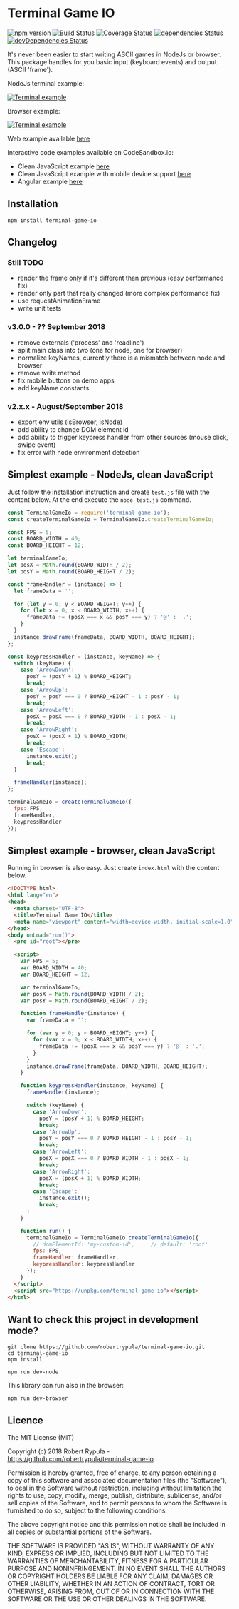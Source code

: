 # Terminal Game IO

[![npm version](https://badge.fury.io/js/terminal-game-io.svg)](https://badge.fury.io/js/terminal-game-io)
[![Build Status](https://travis-ci.org/robertrypula/terminal-game-io.svg?branch=master)](https://travis-ci.org/robertrypula/terminal-game-io)
[![Coverage Status](https://coveralls.io/repos/github/robertrypula/terminal-game-io/badge.svg?branch=master)](https://coveralls.io/github/robertrypula/terminal-game-io?branch=master)
[![dependencies Status](https://david-dm.org/robertrypula/terminal-game-io/status.svg)](https://david-dm.org/robertrypula/terminal-game-io)
[![devDependencies Status](https://david-dm.org/robertrypula/terminal-game-io/dev-status.svg)](https://david-dm.org/robertrypula/terminal-game-io?type=dev)

It's never been easier to start writing ASCII games in NodeJs or browser. This package handles for you basic input (keyboard events) and output (ASCII 'frame').

NodeJs terminal example:

[![Terminal example](https://cdn.rypula.pl/terminal-game-io/demo-node.gif)](https://cdn.rypula.pl/terminal-game-io/demo-node.gif) 

Browser example:

[![Terminal example](https://cdn.rypula.pl/terminal-game-io/demo-browser.gif)](https://cdn.rypula.pl/terminal-game-io/demo-browser.gif)

Web example available [here](https://cdn.rypula.pl/terminal-game-io/v3.0.0-rc/demo-browser.html)

Interactive code examples available on CodeSandbox.io:
- Clean JavaScript example [here](https://codesandbox.io/s/4m94kx0z9)
- Clean JavaScript example with mobile device support [here](https://codesandbox.io/s/nrll993jvm)
- Angular example [here](https://codesandbox.io/s/y04l1l1069)
  
## Installation

```
npm install terminal-game-io
```

## Changelog

### Still TODO

- render the frame only if it's different than previous (easy performance fix)
- render only part that really changed (more complex performance fix)
- use requestAnimationFrame
- write unit tests

### v3.0.0 - ?? September 2018
- remove externals ('process' and 'readline')
- split main class into two (one for node, one for browser)
- normalize keyNames, currently there is a mismatch between node and browser
- remove write method
- fix mobile buttons on demo apps
- add keyName constants

### v2.x.x - August/September 2018
- export env utils (isBrowser, isNode)
- add ability to change DOM element id
- add ability to trigger keypress handler from other sources (mouse click, swipe event)
- fix error with node environment detection

## Simplest example - NodeJs, clean JavaScript

Just follow the installation instruction and create `test.js` file with the content below. At the end execute the `node test.js` command.

```javascript
const TerminalGameIo = require('terminal-game-io');
const createTerminalGameIo = TerminalGameIo.createTerminalGameIo;

const FPS = 5;
const BOARD_WIDTH = 40;
const BOARD_HEIGHT = 12;

let terminalGameIo;
let posX = Math.round(BOARD_WIDTH / 2);
let posY = Math.round(BOARD_HEIGHT / 2);

const frameHandler = (instance) => {
  let frameData = '';

  for (let y = 0; y < BOARD_HEIGHT; y++) {
    for (let x = 0; x < BOARD_WIDTH; x++) {
      frameData += (posX === x && posY === y) ? '@' : '.';
    }
  }
  instance.drawFrame(frameData, BOARD_WIDTH, BOARD_HEIGHT);
};

const keypressHandler = (instance, keyName) => {
  switch (keyName) {
    case 'ArrowDown':
      posY = (posY + 1) % BOARD_HEIGHT;
      break;
    case 'ArrowUp':
      posY = posY === 0 ? BOARD_HEIGHT - 1 : posY - 1;
      break;
    case 'ArrowLeft':
      posX = posX === 0 ? BOARD_WIDTH - 1 : posX - 1;
      break;
    case 'ArrowRight':
      posX = (posX + 1) % BOARD_WIDTH;
      break;
    case 'Escape':
      instance.exit();
      break;
  }

  frameHandler(instance);
};

terminalGameIo = createTerminalGameIo({
  fps: FPS,
  frameHandler,
  keypressHandler
});
```

## Simplest example - browser, clean JavaScript

Running in browser is also easy. Just create `index.html` with the content below.

```html
<!DOCTYPE html>
<html lang="en">
<head>
  <meta charset="UTF-8">
  <title>Terminal Game IO</title>
  <meta name="viewport" content="width=device-width, initial-scale=1.0">
</head>
<body onLoad="run()">
  <pre id="root"></pre>

  <script>
    var FPS = 5;
    var BOARD_WIDTH = 40;
    var BOARD_HEIGHT = 12;

    var terminalGameIo;
    var posX = Math.round(BOARD_WIDTH / 2);
    var posY = Math.round(BOARD_HEIGHT / 2);

    function frameHandler(instance) {
      var frameData = '';

      for (var y = 0; y < BOARD_HEIGHT; y++) {
        for (var x = 0; x < BOARD_WIDTH; x++) {
          frameData += (posX === x && posY === y) ? '@' : '.';
        }
      }
      instance.drawFrame(frameData, BOARD_WIDTH, BOARD_HEIGHT);
    }

    function keypressHandler(instance, keyName) {
      frameHandler(instance);

      switch (keyName) {
        case 'ArrowDown':
          posY = (posY + 1) % BOARD_HEIGHT;
          break;
        case 'ArrowUp':
          posY = posY === 0 ? BOARD_HEIGHT - 1 : posY - 1;
          break;
        case 'ArrowLeft':
          posX = posX === 0 ? BOARD_WIDTH - 1 : posX - 1;
          break;
        case 'ArrowRight':
          posX = (posX + 1) % BOARD_WIDTH;
          break;
        case 'Escape':
          instance.exit();
          break;
      }
    }

    function run() {
      terminalGameIo = TerminalGameIo.createTerminalGameIo({
        // domElementId: 'my-custom-id',     // default: 'root'
        fps: FPS,
        frameHandler: frameHandler,
        keypressHandler: keypressHandler
      });
    }
  </script>
  <script src="https://unpkg.com/terminal-game-io"></script>
</html>
```

## Want to check this project in development mode?

```
git clone https://github.com/robertrypula/terminal-game-io.git
cd terminal-game-io
npm install

npm run dev-node
```

This library can run also in the browser:

```
npm run dev-browser
```

## Licence

The MIT License (MIT)

Copyright (c) 2018 Robert Rypuła - https://github.com/robertrypula/terminal-game-io

Permission is hereby granted, free of charge, to any person obtaining a copy of
this software and associated documentation files (the "Software"), to deal in
the Software without restriction, including without limitation the rights to
use, copy, modify, merge, publish, distribute, sublicense, and/or sell copies of
the Software, and to permit persons to whom the Software is furnished to do so,
subject to the following conditions:

The above copyright notice and this permission notice shall be included in all
copies or substantial portions of the Software.

THE SOFTWARE IS PROVIDED "AS IS", WITHOUT WARRANTY OF ANY KIND, EXPRESS OR
IMPLIED, INCLUDING BUT NOT LIMITED TO THE WARRANTIES OF MERCHANTABILITY, FITNESS
FOR A PARTICULAR PURPOSE AND NONINFRINGEMENT. IN NO EVENT SHALL THE AUTHORS OR
COPYRIGHT HOLDERS BE LIABLE FOR ANY CLAIM, DAMAGES OR OTHER LIABILITY, WHETHER
IN AN ACTION OF CONTRACT, TORT OR OTHERWISE, ARISING FROM, OUT OF OR IN
CONNECTION WITH THE SOFTWARE OR THE USE OR OTHER DEALINGS IN THE SOFTWARE.
